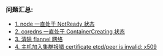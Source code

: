 ### 问题汇总:
   - [1. node 一直处于 NotReady 状态](https://github.com/xiliangMa/xiliangMa.github.io/blob/master/kubernetes/issue/1.%20node%20状态一直处于%20NotReady%20%20状态.md)
   - [2. coredns 一直处于 ContainerCreating 状态](https://github.com/xiliangMa/xiliangMa.github.io/blob/master/kubernetes/issue/2.%20coredns%20一直处于%20ContainerCreating%20状态.md)
   - [3. 清除 flannel 网络](https://github.com/xiliangMa/xiliangMa.github.io/blob/master/kubernetes/issue/3.%20清除%20flannel%20网络.md)
   - [4. 主机加入集群报错 certificate etcd/peer is invalid: x509](https://github.com/xiliangMa/xiliangMa.github.io/blob/master/kubernetes/issue/4.%20主机加入集群报错%20is%20invalid:%20x509.md)
